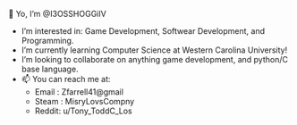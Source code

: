 👋 Yo, I’m @I3OSSHOGGiIV
- I’m interested in: Game Development, Softwear Development, and Programming. 
- I’m currently learning Computer Science at Western Carolina University!
- I’m looking to collaborate on anything game development, and python/C base language. 
- 📫 You can reach me at:
  - Email : Zfarrell41@gmail
  - Steam : MisryLovsCompny
  - Reddit: u/Tony_ToddC_Los

<!---
I3OSSHOGGiIV/I3OSSHOGGiIV is a ✨ special ✨ repository because its `README.md` (this file) appears on your GitHub profile.
You can click the Preview link to take a look at your changes.
--->
